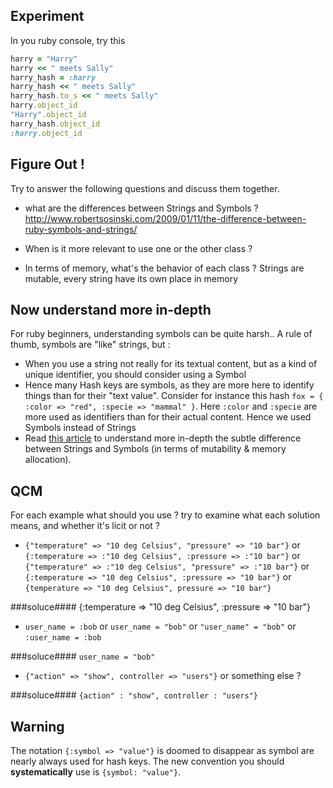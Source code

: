 ## Experiment
In you ruby console, try this

```ruby
harry = "Harry"
harry << " meets Sally"
harry_hash = :harry
harry_hash << " meets Sally"
harry_hash.to_s << " meets Sally"
harry.object_id
"Harry".object_id
harry_hash.object_id
:harry.object_id
```

## Figure Out !
Try to answer the following questions and discuss them together.

* what are the differences between Strings and Symbols ?
http://www.robertsosinski.com/2009/01/11/the-difference-between-ruby-symbols-and-strings/

* When is it more relevant to use one or the other class ?


* In terms of memory, what's the behavior of each class ? 
Strings are mutable, every string have its own place in memory


## Now understand more in-depth 

For ruby beginners, understanding symbols can be quite harsh.. A rule of thumb, symbols are "like" strings, but :

* When you use a string not really for its textual content, but as a kind of unique identifier, you should consider using a Symbol
* Hence many Hash keys are symbols, as they are more here to identify things than for their "text value". Consider for instance this hash `fox = { :color => "red", :specie => "mammal" }`. Here `:color` and `:specie` are more used as identifiers than for their actual content. Hence we used Symbols instead of Strings
* Read [this article](http://www.robertsosinski.com/2009/01/11/the-difference-between-ruby-symbols-and-strings/) to understand more in-depth the subtle difference  between Strings and Symbols (in terms of mutability & memory allocation).

## QCM
For each example what should you use ? try to examine what each solution means, and whether it's licit or not ?

* `{"temperature" => "10 deg Celsius", "pressure" => "10 bar"}` or `{:temperature => :"10 deg Celsius", :pressure => :"10 bar"}`  or `{"temperature" => :"10 deg Celsius", "pressure" => :"10 bar"}`  or `{:temperature => "10 deg Celsius", :pressure => "10 bar"}` or `{temperature => "10 deg Celsius", pressure => "10 bar"}`

###soluce#### {:temperature => "10 deg Celsius", :pressure => "10 bar"}

* `user_name = :bob` or `user_name = "bob"` or  `"user_name" = "bob"` or  `:user_name = :bob` 

###soluce#### `user_name = "bob"`

* `{"action" => "show", controller => "users"}` or something else ? 

###soluce####
`{action" : "show", controller : "users"}`


## Warning
The notation `{:symbol => "value"}` is doomed to disappear as symbol are nearly always used for hash keys. The new convention you should **systematically** use is `{symbol: "value"}`.